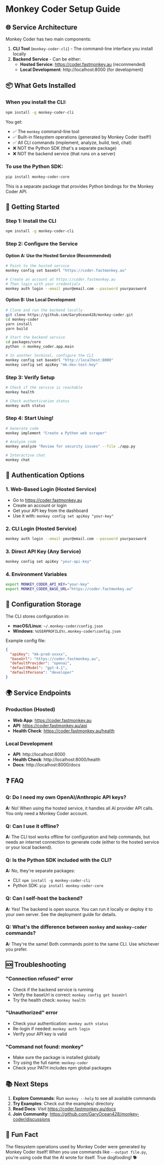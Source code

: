 # Monkey Coder Setup Guide

## 🌐 Service Architecture

Monkey Coder has two main components:

1. **CLI Tool** (`monkey-coder-cli`) - The command-line interface you install locally
2. **Backend Service** - Can be either:
   - **Hosted Service**: https://coder.fastmonkey.au (recommended)
   - **Local Development**: http://localhost:8000 (for development)

## 📦 What Gets Installed

### When you install the CLI:
```bash
npm install -g monkey-coder-cli
```

You get:
- ✅ The `monkey` command-line tool
- ✅ Built-in filesystem operations (generated by Monkey Coder itself!)
- ✅ All CLI commands (implement, analyze, build, test, chat)
- ❌ NOT the Python SDK (that's a separate package)
- ❌ NOT the backend service (that runs on a server)

### To use the Python SDK:
```bash
pip install monkey-coder-core
```

This is a separate package that provides Python bindings for the Monkey Coder API.

## 🚀 Getting Started

### Step 1: Install the CLI
```bash
npm install -g monkey-coder-cli
```

### Step 2: Configure the Service

#### Option A: Use the Hosted Service (Recommended)
```bash
# Point to the hosted service
monkey config set baseUrl "https://coder.fastmonkey.au"

# Create an account at https://coder.fastmonkey.au
# Then login with your credentials
monkey auth login --email your@email.com --password yourpassword
```

#### Option B: Use Local Development
```bash
# Clone and run the backend locally
git clone https://github.com/GaryOcean428/monkey-coder.git
cd monkey-coder
yarn install
yarn build

# Start the backend service
cd packages/core
python -m monkey_coder.app.main

# In another terminal, configure the CLI
monkey config set baseUrl "http://localhost:8000"
monkey config set apiKey "mk-dev-test-key"
```

### Step 3: Verify Setup
```bash
# Check if the service is reachable
monkey health

# Check authentication status
monkey auth status
```

### Step 4: Start Using!
```bash
# Generate code
monkey implement "Create a Python web scraper"

# Analyze code
monkey analyze "Review for security issues" --file ./app.py

# Interactive chat
monkey chat
```

## 🔑 Authentication Options

### 1. Web-Based Login (Hosted Service)
- Go to https://coder.fastmonkey.au
- Create an account or login
- Get your API key from the dashboard
- Use it with: `monkey config set apiKey "your-key"`

### 2. CLI Login (Hosted Service)
```bash
monkey auth login --email your@email.com --password yourpassword
```

### 3. Direct API Key (Any Service)
```bash
monkey config set apiKey "your-api-key"
```

### 4. Environment Variables
```bash
export MONKEY_CODER_API_KEY="your-key"
export MONKEY_CODER_BASE_URL="https://coder.fastmonkey.au"
```

## 📁 Configuration Storage

The CLI stores configuration in:
- **macOS/Linux**: `~/.monkey-coder/config.json`
- **Windows**: `%USERPROFILE%\.monkey-coder\config.json`

Example config file:
```json
{
  "apiKey": "mk-prod-xxxxx",
  "baseUrl": "https://coder.fastmonkey.au",
  "defaultProvider": "openai",
  "defaultModel": "gpt-4.1",
  "defaultPersona": "developer"
}
```

## 🌍 Service Endpoints

### Production (Hosted)
- **Web App**: https://coder.fastmonkey.au
- **API**: https://coder.fastmonkey.au/api
- **Health Check**: https://coder.fastmonkey.au/health

### Local Development
- **API**: http://localhost:8000
- **Health Check**: http://localhost:8000/health
- **Docs**: http://localhost:8000/docs

## ❓ FAQ

### Q: Do I need my own OpenAI/Anthropic API keys?
**A:** No! When using the hosted service, it handles all AI provider API calls. You only need a Monkey Coder account.

### Q: Can I use it offline?
**A:** The CLI tool works offline for configuration and help commands, but needs an internet connection to generate code (either to the hosted service or your local backend).

### Q: Is the Python SDK included with the CLI?
**A:** No, they're separate packages:
- CLI: `npm install -g monkey-coder-cli`
- Python SDK: `pip install monkey-coder-core`

### Q: Can I self-host the backend?
**A:** Yes! The backend is open source. You can run it locally or deploy it to your own server. See the deployment guide for details.

### Q: What's the difference between `monkey` and `monkey-coder` commands?
**A:** They're the same! Both commands point to the same CLI. Use whichever you prefer.

## 🆘 Troubleshooting

### "Connection refused" error
- Check if the backend service is running
- Verify the baseUrl is correct: `monkey config get baseUrl`
- Try the health check: `monkey health`

### "Unauthorized" error
- Check your authentication: `monkey auth status`
- Re-login if needed: `monkey auth login`
- Verify your API key is valid

### "Command not found: monkey"
- Make sure the package is installed globally
- Try using the full name: `monkey-coder`
- Check your PATH includes npm global packages

## 📚 Next Steps

1. **Explore Commands**: Run `monkey --help` to see all available commands
2. **Try Examples**: Check out the examples/ directory
3. **Read Docs**: Visit https://coder.fastmonkey.au/docs
4. **Join Community**: https://github.com/GaryOcean428/monkey-coder/discussions

## 🎉 Fun Fact

The filesystem operations used by Monkey Coder were generated by Monkey Coder itself! When you use commands like `--output file.py`, you're using code that the AI wrote for itself. True dogfooding! 🐕